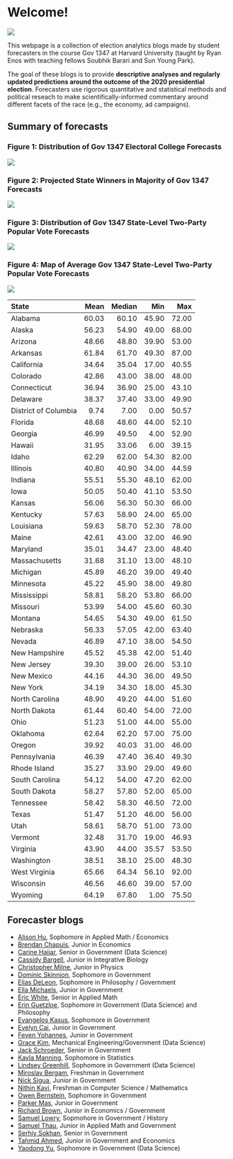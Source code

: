 # Welcome! 

![](map2016.png)

This webpage is a collection of election analytics blogs made by student forecasters in the course Gov 1347 at Harvard University (taught by Ryan Enos with teaching fellows Soubhik Barari and Sun Young Park). 

The goal of these blogs is to provide **descriptive analyses and regularly updated predictions around the outcome of the 2020 presidential election**. Forecasters use rigorous quantitative and statistical methods and political reseach to make scientifically-informed commentary around different facets of the race (e.g., the economy, ad campaigns). 


## Summary of forecasts


<h3><b>Figure 1: Distribution of Gov 1347 Electoral College Forecasts</b></h3>


![](TrumpECHist.png)

<h3><b>Figure 2: Projected State Winners in Majority of Gov 1347 Forecasts</b></h3>

![](TrumpWinnerMap.png)


<h3><b>Figure 3: Distribution of Gov 1347 State-Level Two-Party Popular Vote Forecasts</b></h3>

![](TrumpPopHists.png)


<h3><b>Figure 4: Map of Average Gov 1347 State-Level Two-Party Popular Vote Forecasts</b></h3>

![](TrumpPopMap.png)



<table>
 <thead>
  <tr>
   <th style="text-align:left;"> State </th>
   <th style="text-align:right;"> Mean </th>
   <th style="text-align:right;"> Median </th>
   <th style="text-align:right;"> Min </th>
   <th style="text-align:right;"> Max </th>
  </tr>
 </thead>
<tbody>
  <tr>
   <td style="text-align:left;"> Alabama </td>
   <td style="text-align:right;"> 60.03 </td>
   <td style="text-align:right;"> 60.10 </td>
   <td style="text-align:right;"> 45.90 </td>
   <td style="text-align:right;"> 72.00 </td>
  </tr>
  <tr>
   <td style="text-align:left;"> Alaska </td>
   <td style="text-align:right;"> 56.23 </td>
   <td style="text-align:right;"> 54.90 </td>
   <td style="text-align:right;"> 49.00 </td>
   <td style="text-align:right;"> 68.00 </td>
  </tr>
  <tr>
   <td style="text-align:left;"> Arizona </td>
   <td style="text-align:right;"> 48.66 </td>
   <td style="text-align:right;"> 48.80 </td>
   <td style="text-align:right;"> 39.90 </td>
   <td style="text-align:right;"> 53.00 </td>
  </tr>
  <tr>
   <td style="text-align:left;"> Arkansas </td>
   <td style="text-align:right;"> 61.84 </td>
   <td style="text-align:right;"> 61.70 </td>
   <td style="text-align:right;"> 49.30 </td>
   <td style="text-align:right;"> 87.00 </td>
  </tr>
  <tr>
   <td style="text-align:left;"> California </td>
   <td style="text-align:right;"> 34.64 </td>
   <td style="text-align:right;"> 35.04 </td>
   <td style="text-align:right;"> 17.00 </td>
   <td style="text-align:right;"> 40.55 </td>
  </tr>
  <tr>
   <td style="text-align:left;"> Colorado </td>
   <td style="text-align:right;"> 42.86 </td>
   <td style="text-align:right;"> 43.00 </td>
   <td style="text-align:right;"> 38.00 </td>
   <td style="text-align:right;"> 48.00 </td>
  </tr>
  <tr>
   <td style="text-align:left;"> Connecticut </td>
   <td style="text-align:right;"> 36.94 </td>
   <td style="text-align:right;"> 36.90 </td>
   <td style="text-align:right;"> 25.00 </td>
   <td style="text-align:right;"> 43.10 </td>
  </tr>
  <tr>
   <td style="text-align:left;"> Delaware </td>
   <td style="text-align:right;"> 38.37 </td>
   <td style="text-align:right;"> 37.40 </td>
   <td style="text-align:right;"> 33.00 </td>
   <td style="text-align:right;"> 49.90 </td>
  </tr>
  <tr>
   <td style="text-align:left;"> District of Columbia </td>
   <td style="text-align:right;"> 9.74 </td>
   <td style="text-align:right;"> 7.00 </td>
   <td style="text-align:right;"> 0.00 </td>
   <td style="text-align:right;"> 50.57 </td>
  </tr>
  <tr>
   <td style="text-align:left;"> Florida </td>
   <td style="text-align:right;"> 48.68 </td>
   <td style="text-align:right;"> 48.60 </td>
   <td style="text-align:right;"> 44.00 </td>
   <td style="text-align:right;"> 52.10 </td>
  </tr>
  <tr>
   <td style="text-align:left;"> Georgia </td>
   <td style="text-align:right;"> 46.99 </td>
   <td style="text-align:right;"> 49.50 </td>
   <td style="text-align:right;"> 4.00 </td>
   <td style="text-align:right;"> 52.90 </td>
  </tr>
  <tr>
   <td style="text-align:left;"> Hawaii </td>
   <td style="text-align:right;"> 31.95 </td>
   <td style="text-align:right;"> 33.06 </td>
   <td style="text-align:right;"> 6.00 </td>
   <td style="text-align:right;"> 39.15 </td>
  </tr>
  <tr>
   <td style="text-align:left;"> Idaho </td>
   <td style="text-align:right;"> 62.29 </td>
   <td style="text-align:right;"> 62.00 </td>
   <td style="text-align:right;"> 54.30 </td>
   <td style="text-align:right;"> 82.00 </td>
  </tr>
  <tr>
   <td style="text-align:left;"> Illinois </td>
   <td style="text-align:right;"> 40.80 </td>
   <td style="text-align:right;"> 40.90 </td>
   <td style="text-align:right;"> 34.00 </td>
   <td style="text-align:right;"> 44.59 </td>
  </tr>
  <tr>
   <td style="text-align:left;"> Indiana </td>
   <td style="text-align:right;"> 55.51 </td>
   <td style="text-align:right;"> 55.30 </td>
   <td style="text-align:right;"> 48.10 </td>
   <td style="text-align:right;"> 62.00 </td>
  </tr>
  <tr>
   <td style="text-align:left;"> Iowa </td>
   <td style="text-align:right;"> 50.05 </td>
   <td style="text-align:right;"> 50.40 </td>
   <td style="text-align:right;"> 41.10 </td>
   <td style="text-align:right;"> 53.50 </td>
  </tr>
  <tr>
   <td style="text-align:left;"> Kansas </td>
   <td style="text-align:right;"> 56.06 </td>
   <td style="text-align:right;"> 56.30 </td>
   <td style="text-align:right;"> 50.30 </td>
   <td style="text-align:right;"> 66.00 </td>
  </tr>
  <tr>
   <td style="text-align:left;"> Kentucky </td>
   <td style="text-align:right;"> 57.63 </td>
   <td style="text-align:right;"> 58.90 </td>
   <td style="text-align:right;"> 24.00 </td>
   <td style="text-align:right;"> 65.00 </td>
  </tr>
  <tr>
   <td style="text-align:left;"> Louisiana </td>
   <td style="text-align:right;"> 59.63 </td>
   <td style="text-align:right;"> 58.70 </td>
   <td style="text-align:right;"> 52.30 </td>
   <td style="text-align:right;"> 78.00 </td>
  </tr>
  <tr>
   <td style="text-align:left;"> Maine </td>
   <td style="text-align:right;"> 42.61 </td>
   <td style="text-align:right;"> 43.00 </td>
   <td style="text-align:right;"> 32.00 </td>
   <td style="text-align:right;"> 46.90 </td>
  </tr>
  <tr>
   <td style="text-align:left;"> Maryland </td>
   <td style="text-align:right;"> 35.01 </td>
   <td style="text-align:right;"> 34.47 </td>
   <td style="text-align:right;"> 23.00 </td>
   <td style="text-align:right;"> 48.40 </td>
  </tr>
  <tr>
   <td style="text-align:left;"> Massachusetts </td>
   <td style="text-align:right;"> 31.68 </td>
   <td style="text-align:right;"> 31.10 </td>
   <td style="text-align:right;"> 13.00 </td>
   <td style="text-align:right;"> 48.10 </td>
  </tr>
  <tr>
   <td style="text-align:left;"> Michigan </td>
   <td style="text-align:right;"> 45.89 </td>
   <td style="text-align:right;"> 46.20 </td>
   <td style="text-align:right;"> 39.00 </td>
   <td style="text-align:right;"> 49.40 </td>
  </tr>
  <tr>
   <td style="text-align:left;"> Minnesota </td>
   <td style="text-align:right;"> 45.22 </td>
   <td style="text-align:right;"> 45.90 </td>
   <td style="text-align:right;"> 38.00 </td>
   <td style="text-align:right;"> 49.80 </td>
  </tr>
  <tr>
   <td style="text-align:left;"> Mississippi </td>
   <td style="text-align:right;"> 58.81 </td>
   <td style="text-align:right;"> 58.20 </td>
   <td style="text-align:right;"> 53.80 </td>
   <td style="text-align:right;"> 66.00 </td>
  </tr>
  <tr>
   <td style="text-align:left;"> Missouri </td>
   <td style="text-align:right;"> 53.99 </td>
   <td style="text-align:right;"> 54.00 </td>
   <td style="text-align:right;"> 45.60 </td>
   <td style="text-align:right;"> 60.30 </td>
  </tr>
  <tr>
   <td style="text-align:left;"> Montana </td>
   <td style="text-align:right;"> 54.65 </td>
   <td style="text-align:right;"> 54.30 </td>
   <td style="text-align:right;"> 49.00 </td>
   <td style="text-align:right;"> 61.50 </td>
  </tr>
  <tr>
   <td style="text-align:left;"> Nebraska </td>
   <td style="text-align:right;"> 56.33 </td>
   <td style="text-align:right;"> 57.05 </td>
   <td style="text-align:right;"> 42.00 </td>
   <td style="text-align:right;"> 63.40 </td>
  </tr>
  <tr>
   <td style="text-align:left;"> Nevada </td>
   <td style="text-align:right;"> 46.89 </td>
   <td style="text-align:right;"> 47.10 </td>
   <td style="text-align:right;"> 38.00 </td>
   <td style="text-align:right;"> 54.50 </td>
  </tr>
  <tr>
   <td style="text-align:left;"> New Hampshire </td>
   <td style="text-align:right;"> 45.52 </td>
   <td style="text-align:right;"> 45.38 </td>
   <td style="text-align:right;"> 42.00 </td>
   <td style="text-align:right;"> 51.40 </td>
  </tr>
  <tr>
   <td style="text-align:left;"> New Jersey </td>
   <td style="text-align:right;"> 39.30 </td>
   <td style="text-align:right;"> 39.00 </td>
   <td style="text-align:right;"> 26.00 </td>
   <td style="text-align:right;"> 53.10 </td>
  </tr>
  <tr>
   <td style="text-align:left;"> New Mexico </td>
   <td style="text-align:right;"> 44.16 </td>
   <td style="text-align:right;"> 44.30 </td>
   <td style="text-align:right;"> 36.00 </td>
   <td style="text-align:right;"> 49.50 </td>
  </tr>
  <tr>
   <td style="text-align:left;"> New York </td>
   <td style="text-align:right;"> 34.19 </td>
   <td style="text-align:right;"> 34.30 </td>
   <td style="text-align:right;"> 18.00 </td>
   <td style="text-align:right;"> 45.30 </td>
  </tr>
  <tr>
   <td style="text-align:left;"> North Carolina </td>
   <td style="text-align:right;"> 48.90 </td>
   <td style="text-align:right;"> 49.20 </td>
   <td style="text-align:right;"> 44.00 </td>
   <td style="text-align:right;"> 51.60 </td>
  </tr>
  <tr>
   <td style="text-align:left;"> North Dakota </td>
   <td style="text-align:right;"> 61.44 </td>
   <td style="text-align:right;"> 60.40 </td>
   <td style="text-align:right;"> 54.00 </td>
   <td style="text-align:right;"> 72.00 </td>
  </tr>
  <tr>
   <td style="text-align:left;"> Ohio </td>
   <td style="text-align:right;"> 51.23 </td>
   <td style="text-align:right;"> 51.00 </td>
   <td style="text-align:right;"> 44.00 </td>
   <td style="text-align:right;"> 55.00 </td>
  </tr>
  <tr>
   <td style="text-align:left;"> Oklahoma </td>
   <td style="text-align:right;"> 62.64 </td>
   <td style="text-align:right;"> 62.20 </td>
   <td style="text-align:right;"> 57.00 </td>
   <td style="text-align:right;"> 75.00 </td>
  </tr>
  <tr>
   <td style="text-align:left;"> Oregon </td>
   <td style="text-align:right;"> 39.92 </td>
   <td style="text-align:right;"> 40.03 </td>
   <td style="text-align:right;"> 31.00 </td>
   <td style="text-align:right;"> 46.00 </td>
  </tr>
  <tr>
   <td style="text-align:left;"> Pennsylvania </td>
   <td style="text-align:right;"> 46.39 </td>
   <td style="text-align:right;"> 47.40 </td>
   <td style="text-align:right;"> 36.40 </td>
   <td style="text-align:right;"> 49.30 </td>
  </tr>
  <tr>
   <td style="text-align:left;"> Rhode Island </td>
   <td style="text-align:right;"> 35.27 </td>
   <td style="text-align:right;"> 33.90 </td>
   <td style="text-align:right;"> 29.00 </td>
   <td style="text-align:right;"> 49.60 </td>
  </tr>
  <tr>
   <td style="text-align:left;"> South Carolina </td>
   <td style="text-align:right;"> 54.12 </td>
   <td style="text-align:right;"> 54.00 </td>
   <td style="text-align:right;"> 47.20 </td>
   <td style="text-align:right;"> 62.00 </td>
  </tr>
  <tr>
   <td style="text-align:left;"> South Dakota </td>
   <td style="text-align:right;"> 58.27 </td>
   <td style="text-align:right;"> 57.80 </td>
   <td style="text-align:right;"> 52.00 </td>
   <td style="text-align:right;"> 65.00 </td>
  </tr>
  <tr>
   <td style="text-align:left;"> Tennessee </td>
   <td style="text-align:right;"> 58.42 </td>
   <td style="text-align:right;"> 58.30 </td>
   <td style="text-align:right;"> 46.50 </td>
   <td style="text-align:right;"> 72.00 </td>
  </tr>
  <tr>
   <td style="text-align:left;"> Texas </td>
   <td style="text-align:right;"> 51.47 </td>
   <td style="text-align:right;"> 51.20 </td>
   <td style="text-align:right;"> 46.00 </td>
   <td style="text-align:right;"> 56.00 </td>
  </tr>
  <tr>
   <td style="text-align:left;"> Utah </td>
   <td style="text-align:right;"> 58.61 </td>
   <td style="text-align:right;"> 58.70 </td>
   <td style="text-align:right;"> 51.00 </td>
   <td style="text-align:right;"> 73.00 </td>
  </tr>
  <tr>
   <td style="text-align:left;"> Vermont </td>
   <td style="text-align:right;"> 32.48 </td>
   <td style="text-align:right;"> 31.70 </td>
   <td style="text-align:right;"> 19.00 </td>
   <td style="text-align:right;"> 46.93 </td>
  </tr>
  <tr>
   <td style="text-align:left;"> Virginia </td>
   <td style="text-align:right;"> 43.90 </td>
   <td style="text-align:right;"> 44.00 </td>
   <td style="text-align:right;"> 35.57 </td>
   <td style="text-align:right;"> 53.50 </td>
  </tr>
  <tr>
   <td style="text-align:left;"> Washington </td>
   <td style="text-align:right;"> 38.51 </td>
   <td style="text-align:right;"> 38.10 </td>
   <td style="text-align:right;"> 25.00 </td>
   <td style="text-align:right;"> 48.30 </td>
  </tr>
  <tr>
   <td style="text-align:left;"> West Virginia </td>
   <td style="text-align:right;"> 65.66 </td>
   <td style="text-align:right;"> 64.34 </td>
   <td style="text-align:right;"> 56.10 </td>
   <td style="text-align:right;"> 92.00 </td>
  </tr>
  <tr>
   <td style="text-align:left;"> Wisconsin </td>
   <td style="text-align:right;"> 46.56 </td>
   <td style="text-align:right;"> 46.60 </td>
   <td style="text-align:right;"> 39.00 </td>
   <td style="text-align:right;"> 57.00 </td>
  </tr>
  <tr>
   <td style="text-align:left;"> Wyoming </td>
   <td style="text-align:right;"> 64.19 </td>
   <td style="text-align:right;"> 67.80 </td>
   <td style="text-align:right;"> 1.00 </td>
   <td style="text-align:right;"> 75.50 </td>
  </tr>
</tbody>
</table>


## Forecaster blogs

* [Alison Hu](http://ahu6.github.io/electionanalytics), Sophomore in Applied Math / Economics
* [Brendan Chapuis](https://bchaps1999.github.io/2020_election_analytics/), Junior in Economics
* [Carine Hajjar](https://carine-h.github.io/), Senior in Government (Data Science)
* [Cassidy Bargell](https://cassidybargell.github.io/election_analytics/), Junior in Integrative Biology
* [Christopher Milne](https://camilne9.github.io/election_analytics_blog/), Junior in Physics
* [Dominic Skinnion](https://dskinnion.github.io/Gov1347_Blog/), Sophomore in Government
* [Elias DeLeon](https://juggereggnog.github.io/Election-Analytics-Blog/), Sophomore in Philosophy / Government
* [Ella Michaels](https://ellamichaels.github.io/gov1347_blog/), Junior in Government
* [Eric White](https://eric-white2021.github.io/gov1347blog/), Senior in Applied Math
* [Erin Guetzloe](https://eguetzloe.github.io/Election-Analytics-Blog/), Sophomore in Government (Data Science) and Philosophy
* [Evangelos Kasus](https://ekassos.github.io/election-analytics/), Sophomore in Government
* [Evelyn Cai](http://caievelyn.github.io/election-analytics), Junior in Government
* [Feven Yohannes](https://fyohannes.github.io/Data_Elections/), Junior in Government
* [Grace Kim](https://gkim65.github.io/2020_ElectionBlogPost_gov1347/), Mechanical Engineering/Government (Data Science)
* [Jack Schroeder](https://jackmschroeder.github.io/Election-Analytics/), Senior in Government
* [Kayla Manning](https://kayla-manning.github.io/gov1347/), Sophomore in Statistics
* [Lindsey Greenhill](https://lindseygreenhill.github.io/Gov1347/), Sophomore in Government (Data Science)
* [Miroslav Bergam](https://mirobergam.github.io/Election-Analytics/), Freshman in Government
* [Nick Sigua](https://nick-sigua.github.io/Election_Analytics_Sigua/), Junior in Government
* [Nithin Kavi](https://thinkinavi24.github.io/ElectionAnalytics/), Freshman in Computer Science / Mathematics
* [Owen Bernstein](https://owenbernstein.github.io/), Sophomore in Government
* [Parker Mas](https://parkermas.github.io/gov1347-blog/), Junior in Government
* [Richard Brown](https://rbrown146.github.io/Gov_Election_Analytics/), Junior in Economics / Government
* [Samuel Lowry](https://samuellowry.github.io/gov1347_blog/), Sopmohore in Government / History
* [Samuel Thau](https://samthau.github.io/gov1347/), Junior in Applied Math and Government
* [Serhiy Sokhan](https://serhiys1.github.io/electionblog/), Senior in Government
* [Tahmid Ahmed](https://tahmidahmed2000.github.io/Gov1347/), Junior in Government and Economics
* [Yaodong Yu](https://itsyaoyu.com/blog/), Sophomore in Government (Data Science)

